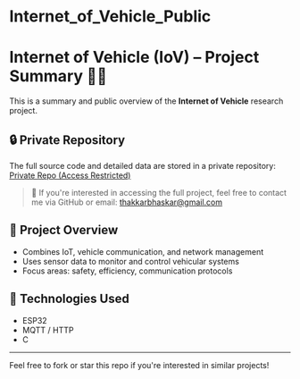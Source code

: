 # Internet_of_Vehicle_Public
# Internet of Vehicle (IoV) – Project Summary 🚗📡

This is a summary and public overview of the **Internet of Vehicle** research project.

## 🔒 Private Repository

The full source code and detailed data are stored in a private repository:
[Private Repo (Access Restricted)](https://github.com/thakkarbhaskar/Internet_of_Vehicle)

> 📩 If you're interested in accessing the full project, feel free to contact me via GitHub or email: thakkarbhaskar@gmail.com

## 📝 Project Overview

- Combines IoT, vehicle communication, and network management
- Uses sensor data to monitor and control vehicular systems
- Focus areas: safety, efficiency, communication protocols

## 🔧 Technologies Used

- ESP32
- MQTT / HTTP
- C

---

Feel free to fork or star this repo if you're interested in similar projects!

